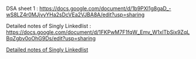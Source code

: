 DSA sheet 1 : https://docs.google.com/document/d/1b9PXl1g8gaD_-wS8LZ4r0MJjvyYHa2sDcVEa2VJBA8A/edit?usp=sharing

Detailed notes of Singly Linkedlist : https://docs.google.com/document/d/1FKPwM7F1fqW_Emv_W1xlTbSix9ZqLBqZgbv0oOhG9Ds/edit?usp=sharing

<a href="https://docs.google.com/document/d/1FKPwM7F1fqW_Emv_W1xlTbSix9ZqLBqZgbv0oOhG9Ds/edit?usp=sharing">Detailed notes of Singly Linkedlist </a>
